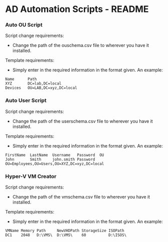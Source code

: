 # AD Automation Scripts - README

### Auto OU Script

Script change requirements:
* Change the path of the ouschema.csv file to wherever you have it installed.

Template requirements:
* Simply enter in the required information in the format given. An example:
```csv
Name      Path
XYZ       DC=lab,DC=local
Devices   OU=LAB,DC=xyz,DC=local
```

### Auto User Script
Script change requirements:
* Change the path of the userschema.csv file to wherever you have it installed.

Template requirements:
* Simply enter in the required information in the format given. An example:
```csv
FirstName  LastName  Username   Password  OU 
John       Smith	 john.smith	Password  OU=Employees,OU=Users,OU=XYZ,DC=xyz,DC=local
```

### Hyper-V VM Creator

Script change requirements:
* Change the path of the vmschema.csv file to wherever you have it installed.

Template requirements:
* Simply enter in the required information in the format given. An example:
```csv
VMName Memory Path     NewVHDPath StorageSize ISOPath
DC1    2048   D:\VMS\  D:\VMS\    60          D:\ISOS\
```

